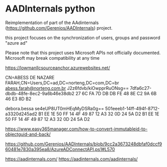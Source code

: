 # AADInternals python

Reimplementation of part of the AAdinternals (https://github.com/Gerenios/AADInternals) project.

this project focuses on the synchronization of users, groups and password "azure ad"

Please note that this project uses Microsoft APIs not officially documented. Microsoft may break compatibility at any time

https://lowmanllcsourceanchor.azurewebsites.net/

CN=ABESS DE NAZARE FARAH,CN=Users,DC=ad,DC=norteng,DC=com,DC=br
abess.farah@norteng.com.br
J2z6fdvb/kiOwpprRuONsg==
7dfa6c27-dbdb-48fe-8ec2-9a6b46e38db2
27 6C FA 7D DB DB FE 48 8E C2 9A 6B 46 E3 8D B2


debora.bessa
se4eUP8UT0mHEqMyDSRa0g==
501eeeb1-14ff-494f-8712-a3320d245ad2
B1 EE 1E 50 FF 14 4F 49 87 12 A3 32 0D 24 5A D2
B1 EE 1E 50 FF 14 4F 49 87 12 A3 32 0D 24 5A D2

https://www.easy365manager.com/how-to-convert-immutableid-to-objectguid-and-back/

https://github.com/Gerenios/AADInternals/blob/9cc2a3673248dbfaf0dccf960481e7830a395ea8/AzureADConnectAPI.ps1#L570

https://aadinternals.com/
https://aadinternals.com/aadinternals/